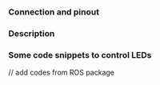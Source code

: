 ### Connection and pinout


### Description


### Some code snippets to control LEDs 
// add codes from ROS package
